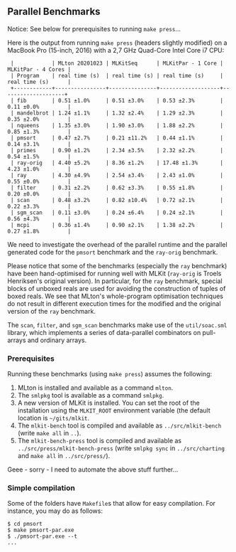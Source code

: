 ## Parallel Benchmarks

Notice: See below for prerequisites to running `make press`...

Here is the output from running `make press` (headers slightly
modified) on a MacBook Pro (15-inch, 2016) with a 2,7 GHz Quad-Core
Intel Core i7 CPU:

```
 |            | MLton 20201023 | MLKitSeq      | MLKitPar - 1 Core | MLKitPar - 4 Cores |
 | Program    | real time (s)  | real time (s) | real time (s)     | real time (s)      |
 +------------+----------------+---------------+-------------------+--------------------+
 | fib        | 0.51 ±1.0%     | 0.51 ±3.0%    | 0.53 ±2.3%        | 0.11 ±0.0%         |
 | mandelbrot | 1.24 ±1.1%     | 1.32 ±2.4%    | 1.29 ±2.3%        | 0.35 ±2.0%         |
 | nqueens    | 1.35 ±3.0%     | 1.90 ±3.0%    | 1.88 ±2.2%        | 0.85 ±1.3%         |
 | pmsort     | 0.47 ±2.7%     | 0.21 ±11.2%   | 0.44 ±1.1%        | 0.14 ±3.1%         |
 | primes     | 0.90 ±1.2%     | 2.34 ±3.5%    | 2.32 ±2.2%        | 0.54 ±1.5%         |
 | ray-orig   | 4.40 ±5.2%     | 8.36 ±1.2%    | 17.48 ±1.3%       | 4.23 ±1.0%         |
 | ray        | 4.30 ±4.9%     | 2.54 ±3.4%    | 2.43 ±1.0%        | 0.55 ±0.0%         |
 | filter     | 0.31 ±2.2%     | 0.62 ±3.3%    | 0.55 ±1.8%        | 0.20 ±0.0%         |
 | scan       | 0.48 ±3.2%     | 0.82 ±10.4%   | 0.72 ±2.1%        | 0.22 ±3.3%         |
 | sgm_scan   | 0.11 ±3.0%     | 0.24 ±6.4%    | 0.24 ±2.1%        | 0.56 ±4.3%         |
 | mcpi       | 0.36 ±1.4%     | 0.90 ±2.1%    | 1.38 ±2.2%        | 0.27 ±1.8%         |
```

We need to investigate the overhead of the parallel runtime and the
parallel generated code for the `pmsort` benchmark and the `ray-orig`
benchmark.

Please notice that some of the benchmarks (especially the `ray` benchmark)
have been hand-optimised for running well with MLKit (`ray-orig` is
Troels Henriksen's original version). In particular, for the `ray` benchmark,
special blocks of unboxed reals are used for avoiding the construction
of tuples of boxed reals. We see that MLton's whole-program
optimisation techniques do not result in different execution times for
the modified and the original version of the `ray` benchmark.

The `scan`, `filter`, and `sgm_scan` benchmarks make use of the
`util/soac.sml` library, which implements a series of data-parallel
combinators on pull-arrays and ordinary arrays.

### Prerequisites

Running these benchmarks (using `make press`) assumes the following:

1. MLton is installed and available as a command `mlton`.
2. The `smlpkg` tool is available as a command `smlpkg`.
3. A new version of MLKit is installed. You can set the root of the installation using the `MLKIT_ROOT` environment variable (the default location is `~/gits/mlkit`.
4. The `mlkit-bench` tool is compiled and available as `../src/mlkit-bench` (write `make all` in `..`).
5. The `mlkit-bench-press` tool is compiled and available as `../src/press/mlkit-bench-press` (write `smlpkg sync` in `../src/charting` and `make all` in `../src/press/`).

Geee - sorry - I need to automate the above stuff further...

### Simple compilation

Some of the folders have `Makefile`s that allow for easy compilation. For instance, you may do as follows:

```
$ cd pmsort
$ make pmsort-par.exe
$ ./pmsort-par.exe --t
...
```
